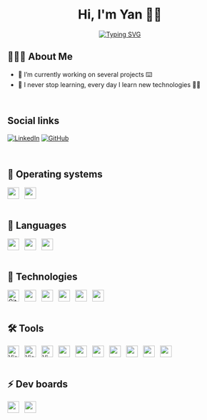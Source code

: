 <h1 align="center">Hi, I'm Yan 👋🏼</h1>

<p align="center">
  <a href="https://git.io/typing-svg"><img src="https://readme-typing-svg.demolab.com?font=Fira+Code&size=24&pause=1000&color=31ABE1&center=true&width=435&lines=Software+Engineer+;Tech+Enthusiast;and+Passionate+Learner!;Nice+to+meet+you..." alt="Typing SVG" /></a>
</p>

## 👨🏼‍💻 About Me

- 🔭 I’m currently working on several projects ⌨️
- 🌱 I never stop learning, every day I learn new technologies 💪🏼

<br />

## Social links

[![LinkedIn](https://img.shields.io/badge/LinkedIn-0077B5?style=for-the-badge&logo=linkedin&logoColor=white)](https://www.linkedin.com/in/yan-yamae/)
[![GitHub](https://img.shields.io/badge/github-171515?style=for-the-badge&logo=github&logoColor=white)](https://github.com/YanYamae)

<br />

## 💾 Operating systems

<div style="display: flex; align-items: center; gap: .75rem; flex-wrap: wrap">
  <img lt="Microsoft" width="26px" src="https://cdn.jsdelivr.net/gh/devicons/devicon/icons/windows8/windows8-original.svg" />
  <img lt="Linux" width="26px" src="https://cdn.jsdelivr.net/gh/devicons/devicon/icons/linux/linux-original.svg" />
</div>

<br />

## 📜 Languages

<div style="display: flex; align-items: center; gap: .75rem; flex-wrap: wrap">
  <img lt="C Embedded" width="26px" src="https://cdn.jsdelivr.net/gh/devicons/devicon/icons/embeddedc/embeddedc-plain.svg" />
  <img width="26px" src="https://cdn.jsdelivr.net/gh/devicons/devicon/icons/javascript/javascript-original.svg" />
  <img width="26px" src="https://cdn.jsdelivr.net/gh/devicons/devicon/icons/html5/html5-original.svg" />
          
  
  
  
  
  
  
</div>

<br />

## 📡 Technologies

<div style="display: flex; align-items: center; gap: .75rem; flex-wrap: wrap">
  <img alt="Git" width="26px" src="https://cdn.jsdelivr.net/gh/devicons/devicon/icons/git/git-original.svg" />
  <img lt="CMake" width="26px" src="https://cdn.jsdelivr.net/gh/devicons/devicon/icons/cmake/cmake-original.svg" />
  <img lt="SSH" width="26px" src="https://cdn.jsdelivr.net/gh/devicons/devicon/icons/ssh/ssh-original-wordmark.svg" />
  <img lt="Markdown" width="26px" src="https://cdn.jsdelivr.net/gh/devicons/devicon/icons/markdown/markdown-original.svg" />
  <img lt="Docker" width="26px" src="https://cdn.jsdelivr.net/gh/devicons/devicon/icons/docker/docker-original-wordmark.svg" />
  <img lt="Wordpress" width="26px" src="https://cdn.jsdelivr.net/gh/devicons/devicon/icons/wordpress/wordpress-original.svg" />
</div>

<br />

## 🛠 Tools

<div style="display: flex; align-items: center; gap: .75rem; flex-wrap: wrap">
  <img alt="Visual Studio Code" width="26px" src="https://cdn.jsdelivr.net/gh/devicons/devicon/icons/vscode/vscode-original.svg" />
  <img alt="Visual Studio" width="26px" src="https://cdn.jsdelivr.net/gh/devicons/devicon/icons/visualstudio/visualstudio-plain.svg" />
  <img alt="Vim" width="26px" src="https://cdn.jsdelivr.net/gh/devicons/devicon/icons/vim/vim-original.svg" />
  <img lt="Jira" width="26px" src="https://cdn.jsdelivr.net/gh/devicons/devicon/icons/jira/jira-original-wordmark.svg" />
  <img lt="Confluence" width="26px" src="https://cdn.jsdelivr.net/gh/devicons/devicon/icons/confluence/confluence-original-wordmark.svg" />
  <img lt="GitHub" width="26px" src="https://cdn.jsdelivr.net/gh/devicons/devicon/icons/github/github-original.svg" />
  <img lt="GitLab" width="26px" src="https://cdn.jsdelivr.net/gh/devicons/devicon/icons/gitlab/gitlab-original.svg" />
  <img lt="Inkscape" width="26px" src="https://cdn.jsdelivr.net/gh/devicons/devicon/icons/inkscape/inkscape-original.svg" />
  <img lt="MongoDB" width="26px" src="https://cdn.jsdelivr.net/gh/devicons/devicon/icons/mongodb/mongodb-original-wordmark.svg" />
  <img lt="MySQL" width="26px" src="https://cdn.jsdelivr.net/gh/devicons/devicon/icons/mysql/mysql-original.svg" />
</div>

<br />

## ⚡️ Dev boards

<div style="display: flex; align-items: center; gap: .75rem; flex-wrap: wrap">
  <img lt="Raspberry" width="26px" src="https://cdn.jsdelivr.net/gh/devicons/devicon/icons/raspberrypi/raspberrypi-original.svg" />
  <img lt="Arduino" width="26px" src="https://cdn.jsdelivr.net/gh/devicons/devicon/icons/arduino/arduino-original-wordmark.svg" />
</div>

